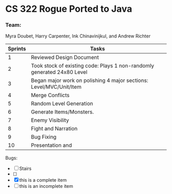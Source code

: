 # CS 322 Rogue Ported to Java
### Team:
Myra Doubet, Harry Carpenter, Ink Chinavinijkul, and Andrew Richter

Sprints | Tasks
------------ | -------------
1 | Reviewed Design Document
2 | Took stock of existing code: Plays 1 non-randomly generated 24x80 Level
3 | Began major work on polishing 4 major sections: Level/MVC/Unit/Item
4 | Merge Conflicts 
5 | Random Level Generation
6 | Generate Items/Monsters.
7 | Enemy Visibility
8 | Fight and Narration
9 | Bug Fixing
10 | Presentation and  

Bugs:
- [ ] Stairs
- [ ] 
- [x] this is a complete item
- [ ] this is an incomplete item
